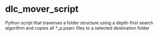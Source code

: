 # dlc_mover_script
Python script that traverses a folder structure using a depth-first search algorithm and copies all *_p.psarc files to a selected destination folder
